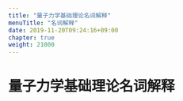 ```yaml
---
title: "量子力学基础理论名词解释"
menuTitle: "名词解释"
date: 2019-11-20T09:24:16+09:00
chapter: true
weight: 21000
---
```


# 量子力学基础理论名词解释